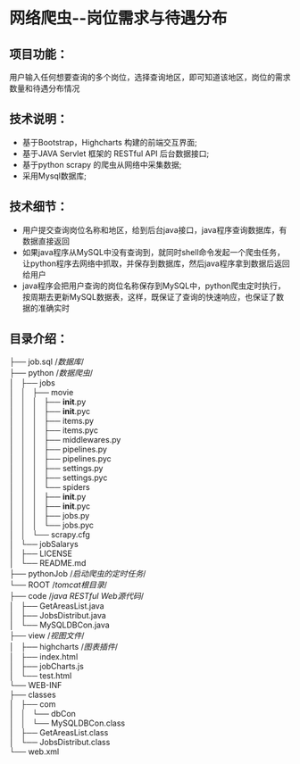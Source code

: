 # 网络爬虫--岗位需求与待遇分布

## 项目功能：
用户输入任何想要查询的多个岗位，选择查询地区，即可知道该地区，岗位的需求数量和待遇分布情况

## 技术说明：
* 基于Bootstrap，Highcharts 构建的前端交互界面;<br>
* 基于JAVA Servlet 框架的 RESTful API  后台数据接口;<br>
* 基于python scrapy 的爬虫从网络中采集数据;<br>
* 采用Mysql数据库;<br>


## 技术细节：
* 用户提交查询岗位名称和地区，给到后台java接口，java程序查询数据库，有数据直接返回<br>
* 如果java程序从MySQL中没有查询到，就同时shell命令发起一个爬虫任务，让python程序去网络中抓取，并保存到数据库，然后java程序拿到数据后返回给用户<br>
* java程序会把用户查询的岗位名称保存到MySQL中，python爬虫定时执行，按周期去更新MySQL数据表，这样，既保证了查询的快速响应，也保证了数据的准确实时<br>


## 目录介绍：

├── job.sql /*数据库*/<br>
├── python /*数据爬虫*/<br>
│   ├── jobs<br>
│   │   ├── movie<br>
│   │   │   ├── __init__.py<br>
│   │   │   ├── __init__.pyc<br>
│   │   │   ├── items.py<br>
│   │   │   ├── items.pyc<br>
│   │   │   ├── middlewares.py<br>
│   │   │   ├── pipelines.py<br>
│   │   │   ├── pipelines.pyc<br>
│   │   │   ├── settings.py<br>
│   │   │   ├── settings.pyc<br>
│   │   │   └── spiders<br>
│   │   │       ├── __init__.py<br>
│   │   │       ├── __init__.pyc<br>
│   │   │       ├── jobs.py<br>
│   │   │       └── jobs.pyc<br>
│   │   └── scrapy.cfg<br>
│   └── jobSalarys<br>
│       ├── LICENSE<br>
│       └── README.md<br>
├── pythonJob /*启动爬虫的定时任务*/<br>
└── ROOT /*tomcat根目录*/<br>
    ├── code /*java RESTful Web源代码*/<br>
    │   ├── GetAreasList.java<br>
    │   ├── JobsDistribut.java<br>
    │   └── MySQLDBCon.java<br>
    ├── view /*视图文件*/<br>
    │   ├── highcharts /*图表插件*/<br>
    │   ├── index.html<br>
    │   ├── jobCharts.js<br>
    │   └── test.html<br>
    └── WEB-INF<br>
        ├── classes<br>
        │   ├── com<br>
        │   │   └── dbCon<br>
        │   │       └── MySQLDBCon.class<br>
        │   ├── GetAreasList.class<br>
        │   └── JobsDistribut.class<br>
        └── web.xml<br>




